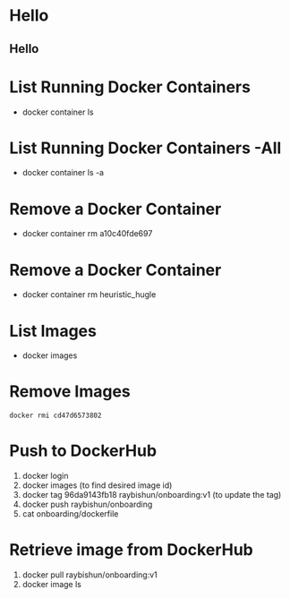 # Hello
## Hello


# List Running Docker Containers
- docker container ls

# List Running Docker Containers -All
- docker container ls -a

# Remove a Docker Container <Container ID>
- docker container rm a10c40fde697

# Remove a Docker Container <names>
- docker container rm heuristic_hugle

# List Images
- docker images

# Remove Images <image id>
 `docker rmi cd47d6573802`
 
# Push to DockerHub
1. docker login
2. docker images (to find desired image id)
3. docker tag 96da9143fb18 raybishun/onboarding:v1 (to update the tag)
4. docker push raybishun/onboarding
5. cat onboarding/dockerfile
 
# Retrieve image from DockerHub
1. docker pull raybishun/onboarding:v1
2. docker image ls
